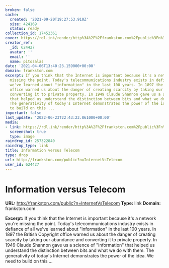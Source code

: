```yaml
---
broken: false
cache:
  created: '2021-09-20T19:27:53.910Z'
  size: 424169
  status: ready
collection_id: 17452361
cover: https://rdl.ink/render/http%3A%2F%2Ffrankston.com%2Fpublic%3Fn%3DInternetVsTelecom
creator_ref:
  _id: 624427
  avatar: ''
  email: ''
  name: pitosalas
date: '2021-04-06T13:40:23.159000+00:00'
domain: frankston.com
excerpt: If you think that the Internet is important because it's a network you're
  missing the point. Today's telecommunications industry exists in defiance of all
  we've learned about "information" in the last 100 years. In 1897 the British Copyright
  office warned us about the danger of creating scarcity by taking our abundance and
  converting it to private property. In 1949 Claude Shannon gave us a science of "Information"
  that helped us understand the distinction between bits and what we do with them.
  The generativity of today's Internet demonstrates the power of the idea. We need
  to build on this ...
important: false
last_update: '2022-06-23T22:43:23.861000+00:00'
media:
- link: https://rdl.ink/render/http%3A%2F%2Ffrankston.com%2Fpublic%3Fn%3DInternetVsTelecom
  screenshot: true
  type: image
raindrop_id: 257322840
raindrop_type: link
title: Information versus Telecom
type: drop
url: http://frankston.com/public?n=InternetVsTelecom
user_id: 624427
---
```


# Information versus Telecom

**URL:** http://frankston.com/public?n=InternetVsTelecom
**Type:** link
**Domain:** frankston.com

**Excerpt:** If you think that the Internet is important because it's a network you're missing the point. Today's telecommunications industry exists in defiance of all we've learned about "information" in the last 100 years. In 1897 the British Copyright office warned us about the danger of creating scarcity by taking our abundance and converting it to private property. In 1949 Claude Shannon gave us a science of "Information" that helped us understand the distinction between bits and what we do with them. The generativity of today's Internet demonstrates the power of the idea. We need to build on this ...
